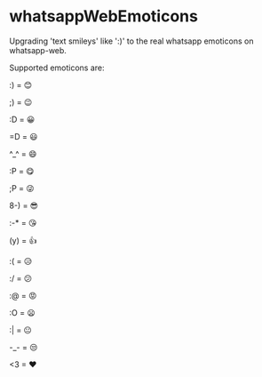 # whatsappWebEmoticons

Upgrading 'text smileys' like ':)' to the real whatsapp emoticons on whatsapp-web.

Supported emoticons are:

:)  = 😊

;)  = 😉

:D  = 😀

=D  = 😃

^_^ = 😄

:P  = 😋

;P  = 😜

8-) = 😎

:-* = 😘

(y) = 👍

:(  = 😥

:/  = 😕

:@  = 😡

:O  = 😦

:|  = 😐

-_- = 😒

&lt;3 = ❤
